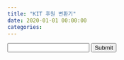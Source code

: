 ```yaml
---
title: "KIT 후원 변환기"
date: 2020-01-01 00:00:00
categories:
---
```


<script>
function validateForm() {
  var x = document.forms["inputTest"]["integer"].value;
  var sum = 0;
  if(x >= 1000000) {
    sum += (x-1000000)/10000;
    x = 1000000;
  }
  
  if(x >= 100000) {
   sum += (x-100000)/5000;
   x = 100000;
  }
  
  if(x >= 30000) {
    sum += (x-30000)/2000;
    x = 3000;
  }
  
  sum += x / 1000;
  
  alert(sum+"개");
}
</script>

<form name="inputTest" onsubmit="return validateForm()">
<input type="text" name="integer">
<input type="submit" value="Submit">
</form>
